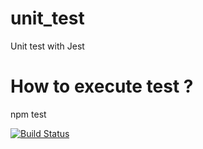 # unit_test
Unit test with Jest

# How to execute test ?
npm test



[![Build Status](https://travis-ci.com/JoelOpl/JoelOpl-mds_b3_Omplou_Joel_dev_unit.svg?branch=master)](https://travis-ci.com/JoelOpl/JoelOpl-mds_b3_Omplou_Joel_dev_unit)
